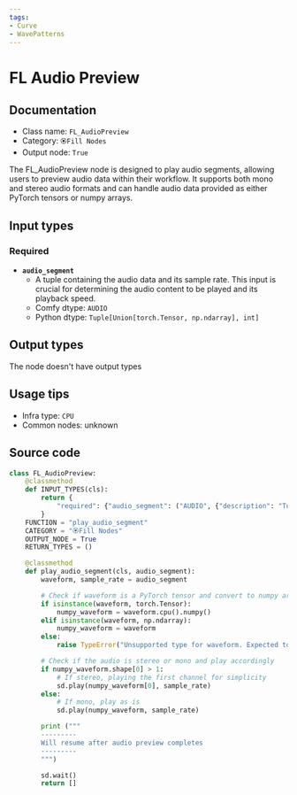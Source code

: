 ```yaml
---
tags:
- Curve
- WavePatterns
---
```


# FL Audio Preview
## Documentation
- Class name: `FL_AudioPreview`
- Category: `🏵️Fill Nodes`
- Output node: `True`

The FL_AudioPreview node is designed to play audio segments, allowing users to preview audio data within their workflow. It supports both mono and stereo audio formats and can handle audio data provided as either PyTorch tensors or numpy arrays.
## Input types
### Required
- **`audio_segment`**
    - A tuple containing the audio data and its sample rate. This input is crucial for determining the audio content to be played and its playback speed.
    - Comfy dtype: `AUDIO`
    - Python dtype: `Tuple[Union[torch.Tensor, np.ndarray], int]`
## Output types
The node doesn't have output types
## Usage tips
- Infra type: `CPU`
- Common nodes: unknown


## Source code
```python
class FL_AudioPreview:
    @classmethod
    def INPUT_TYPES(cls):
        return {
            "required": {"audio_segment": ("AUDIO", {"description": "Tuple of (audio data tensor, sample rate)"})},
        }
    FUNCTION = "play_audio_segment"
    CATEGORY = "🏵️Fill Nodes"
    OUTPUT_NODE = True
    RETURN_TYPES = ()

    @classmethod
    def play_audio_segment(cls, audio_segment):
        waveform, sample_rate = audio_segment

        # Check if waveform is a PyTorch tensor and convert to numpy array accordingly
        if isinstance(waveform, torch.Tensor):
            numpy_waveform = waveform.cpu().numpy()
        elif isinstance(waveform, np.ndarray):
            numpy_waveform = waveform
        else:
            raise TypeError("Unsupported type for waveform. Expected torch.Tensor or np.ndarray.")

        # Check if the audio is stereo or mono and play accordingly
        if numpy_waveform.shape[0] > 1:
            # If stereo, playing the first channel for simplicity
            sd.play(numpy_waveform[0], sample_rate)
        else:
            # If mono, play as is
            sd.play(numpy_waveform, sample_rate)

        print ("""
        ---------
        Will resume after audio preview completes
        ---------
        """)

        sd.wait()
        return []

```
